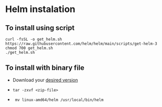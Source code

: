 # Helm instalation

## To install using script

```
curl -fsSL -o get_helm.sh https://raw.githubusercontent.com/helm/helm/main/scripts/get-helm-3
chmod 700 get_helm.sh
./get_helm.sh
```

## To install with binary file
- Download your [desired version](https://github.com/helm/helm/releases)
- ```
  tar -zxvf <zip-file>
  ```
- ```
   mv linux-amd64/helm /usr/local/bin/helm
  ```
